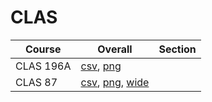 # CLAS

| Course | Overall | Section |
| ------ | ------- | ------- |
| CLAS 196A | [csv](https://github.com/UCSD-Historical-Enrollment-Data/2025Winter/blob/main/overall/CLAS%20196A.csv), [png](https://raw.githubusercontent.com/UCSD-Historical-Enrollment-Data/2025Winter/main/plot_overall/CLAS%20196A.png) |  |
| CLAS 87 | [csv](https://github.com/UCSD-Historical-Enrollment-Data/2025Winter/blob/main/overall/CLAS%2087.csv), [png](https://raw.githubusercontent.com/UCSD-Historical-Enrollment-Data/2025Winter/main/plot_overall/CLAS%2087.png), [wide](https://raw.githubusercontent.com/UCSD-Historical-Enrollment-Data/2025Winter/main/plot_overall_wide/CLAS%2087.png) |  |
